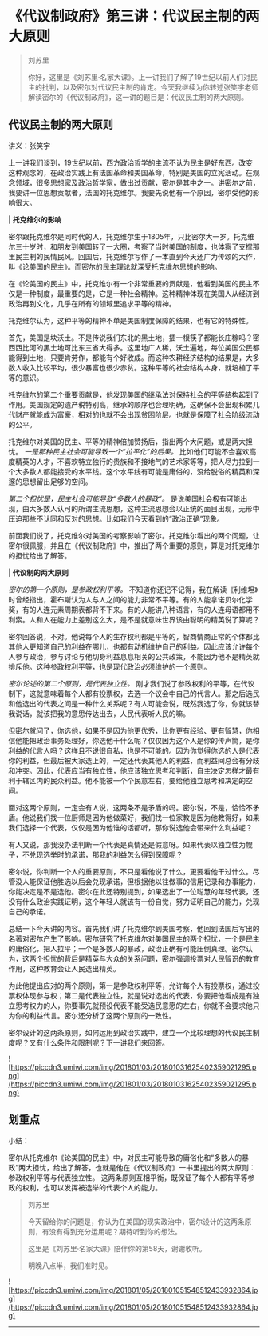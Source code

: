 # 《代议制政府》第三讲：代议民主制的两大原则

> 刘苏里
> 
> 你好，这里是《刘苏里·名家大课》。上一讲我们了解了19世纪以前人们对民主的批判，以及密尔对代议民主制的肯定。今天我继续为你转述张笑宇老师解读密尔的《代议制政府》，这一讲的题目是：代议民主制的两大原则。

## 代议民主制的两大原则

讲义：张笑宇

上一讲我们谈到，19世纪以前，西方政治哲学的主流不认为民主是好东西。改变这种观念的，在政治实践上有法国革命和美国革命，特别是美国的立宪活动。在观念领域，很多思想家及政治哲学家，做出过贡献，密尔是其中之一。讲密尔之前，我要讲一位思想贡献者，法国的托克维尔。我要先说他有一个原因，密尔受他的影响很大。

 **| 托克维尔的影响**

密尔跟托克维尔是同时代的人，托克维尔生于1805年，只比密尔大一岁。托克维尔三十岁时，和朋友到美国转了一大圈，考察了当时美国的制度，也体察了支撑那里民主制的民情民风。回国后，托克维尔写作了一本直到今天还广为传颂的大作，叫《论美国的民主》。而密尔的民主理论就深受托克维尔思想的影响。

在《论美国的民主》中，托克维尔有一个非常重要的贡献是，他看到美国的民主不仅是一种制度，最重要的是，它是一种社会精神。这种精神体现在美国人从经济到政治再到文化，几乎在所有的领域里追求平等的精神。

托克维尔认为，这种平等的精神不单是美国制度保障的结果，也有它的特殊性。

首先，美国是块沃土。不是传说我们东北的黑土地，插一根筷子都能长庄稼吗？密西西比河的黑土地可比东三省大得多。这里地广人稀，沃土遍地，每位美国公民都能得到土地，只要肯劳作，都能有个好收成。而这种农耕经济结构的结果是，大多数人收入比较平均，很少暴富也很少赤贫。这种平等的社会结构本身，就培植了平等的意识。

托克维尔的第二个重要贡献是，他发现美国的继承法对保持社会的平等结构起到了作用。美国规定的遗产税特别高，继承的顺序也合理明确，这确保不会出现积累几代财产就能成为富豪，相对的也就不会出现贫困阶层。也就是保障了社会阶级流动的公平。

托克维尔对美国的民主、平等的精神倍加赞扬后，指出两个大问题，或是两大担忧。 *一是那种民主社会可能导致一个“拉平化”的后果。* 比如他们可能不会喜欢高度精英的人才，不喜欢特立独行的贵族和不接地气的艺术家等等，把人尽力拉到一个大多数人都能接受的水平线。这个水平线有可能是庸俗的，没给脱俗的精英和深邃的思想留出足够的空间。

 *第二个担忧是，民主社会可能导致“多数人的暴政”。* 是说美国社会极有可能出现，由大多数人认可的所谓主流思想，这种主流思想会以正统的面目出现，无形中压迫那些不认同和反对的思想。比如我们今天看到的“政治正确”现象。

前面我们说了，托克维尔对美国的考察影响了密尔。托克维尔看出的两个问题，让密尔很佩服，并且在《代议制政府》中，推出了两个重要的原则，算是对托克维尔的担忧给出了解答。

 **| 代议制的两大原则**

 *密尔的第一个原则，是参政权利平等。* 不知道你还记不记得，我在解读《利维坦》时曾经指出，霍布斯认为人与人之间的能力非常不平等。有的人能拿诺贝尔化学奖，有的人连元素周期表都背不下来。有的人能讲八种语言，有的人连母语都用不利索。人和人在能力上差别这么大，是不是就意味世界该由聪明的精英说了算呢？

密尔回答说，不对。他说每个人的生存权利都是平等的，智商情商正常的个体都比其他人更知道自己的利益在哪儿，也都有动机维护自己的利益。因此应该允许每个人参与政治，参与讨论与他切身利益息息相关的公共政策，不能因为他不是精英就排斥他。这种参政权利平等，也是现代政治必须维护的一个原则。

 *密尔论述的第二个原则，是代表独立性。* 刚才我们说了参政权利的平等，在代议制下，这就意味着每个人都有投票权，去选一个议会中自己的代言人。那之后选民和他选出的代表之间是一种什么关系呢？有人可能会说，既然我选了你，你就该替我说话，就该把我的意思传达出去，人民代表听人民的嘛。

但密尔就问了，你选他，如果不是因为他更优秀，比你更有经验、更有智慧，你相信他能把政治事务处理好，你选他干什么呢？仅仅因为这个人是你的传声筒，是你利益的代言人吗？这样且不说很自私，也是不可能的。因为你觉得你选的人是代表你的利益，但最后被大家选上的，一定还代表其他人的利益，而利益间总会有分歧和冲突。因此，代表应当有独立性，他应该独立思考和判断，自主决定怎样才最有利于辖区内的民众利益。他不能被一个个民意左右，要给他独立思考和决定的空间。

面对这两个原则，一定会有人说，这两条不是矛盾的吗。密尔说，不是，恰恰不矛盾。他说我们找一位厨师是因为他做菜好，我们找一位家教是因为他教得好，如果我们选择一个代表，仅仅是因为他谁的话都听，那你说选他会带来什么利益呢？

有人又说，那我没办法判断一个代表是真情还是假意呀。如果代表以独立性为幌子，不兑现选举时的承诺，那我的利益怎么得到保障呢？

密尔说，你判断一个人的重要原则，不只是看他说了什么，更要看他干过什么。尽管没人能保证他胜选以后会兑现承诺，但根据他以往做事的信用记录和办事能力，你能决定是不是选他。密尔在此还特别提到，如果选出了一位聪慧的年轻代表，还没有什么政治实践证明，这个年轻人就该有一份自觉，努力证明自己的能力，兑现自己的承诺。

总结一下今天讲的内容。首先我们讲了托克维尔到美国考察，他回到法国后写出的名著对密尔产生了影响。密尔研究了托克维尔对美国民主的两个担忧，一个是民主的庸俗化，把人拉平；一个是多数人的暴政，政治正确有可能压倒真理。密尔认为，这两个担忧的背后是精英与大众的关系问题，密尔强调投票对人民智识的教育作用，这种教育会让人民选出精英。

为此他提出应对的两个原则，第一是参政权利平等，允许每个人有投票权，通过投票权体现参与权；第二是代表独立性，就是说对选出的代表，你要把他看成是有独立思考权力的人，你要事先就预设代表不能受选民意愿的左右，你就不会要求他只为你的利益代言。密尔还分析了这两个原则的一致性。 

密尔设计的这两条原则，如何运用到政治实践中，建立一个比较理想的代议民主制度呢？又有什么条件和限制呢？下一讲我们来回答。

![https://piccdn3.umiwi.com/img/201801/03/201801031625402359021295.png](https://piccdn3.umiwi.com/img/201801/03/201801031625402359021295.png)

## 划重点

小结：

密尔从托克维尔《论美国的民主》中，对民主可能导致的庸俗化和“多数人的暴政”两大担忧，给出了解答，也就是他在《代议制政府》一书里提出的两大原则：参政权利平等与代表独立性。
这两条原则互相平衡，既保证了每个人都有平等参政的权利，也可以发挥被选举的代表个人的能力。

> 刘苏里
> 
> 今天留给你的问题是，你认为在美国的现实政治中，密尔设计的这两条原则，有没有得到充分运用呢？期待听到你的想法。
> 
> 这里是《刘苏里·名家大课》陪伴你的第58天，谢谢收听。
> 
> 明晚八点半，我们准时见。

![https://piccdn3.umiwi.com/img/201801/05/201801051548512433932864.jpg](https://piccdn3.umiwi.com/img/201801/05/201801051548512433932864.jpg)

---

